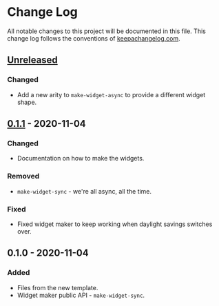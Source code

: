 # Change Log
All notable changes to this project will be documented in this file. This change log follows the conventions of [keepachangelog.com](http://keepachangelog.com/).

## [Unreleased]
### Changed
- Add a new arity to `make-widget-async` to provide a different widget shape.

## [0.1.1] - 2020-11-04
### Changed
- Documentation on how to make the widgets.

### Removed
- `make-widget-sync` - we're all async, all the time.

### Fixed
- Fixed widget maker to keep working when daylight savings switches over.

## 0.1.0 - 2020-11-04
### Added
- Files from the new template.
- Widget maker public API - `make-widget-sync`.

[Unreleased]: https://github.com/your-name/token-getter/compare/0.1.1...HEAD
[0.1.1]: https://github.com/your-name/token-getter/compare/0.1.0...0.1.1
